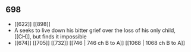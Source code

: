 ## 698
- [[622]] [[898]] 
- A seeks to live down his bitter grief over the loss of his only child, [[CH]], but finds it impossible
- [[674]] [[705]] [[732]] [[746 | 746 ch B to A]] [[1068 | 1068 ch B to A]] 

